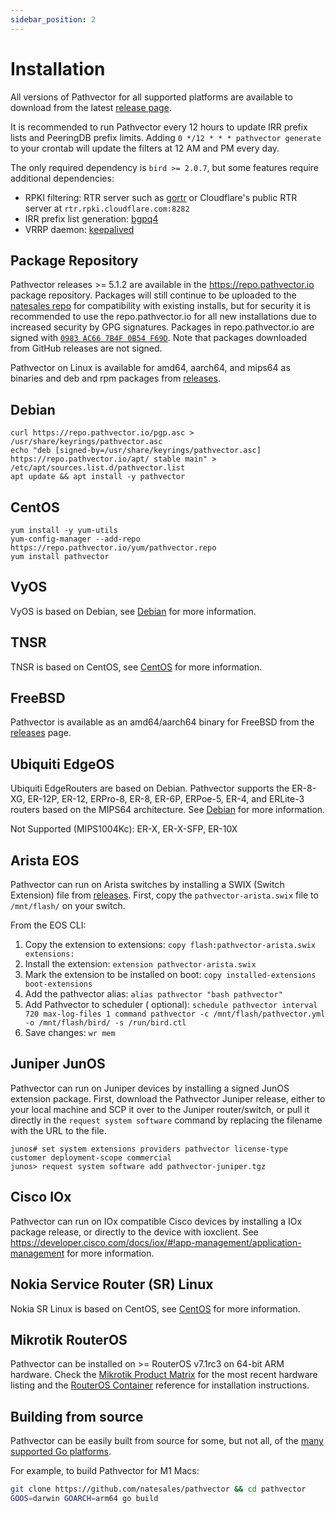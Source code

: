 ```yaml
---
sidebar_position: 2
---
```


# Installation

All versions of Pathvector for all supported platforms are available to download from the
latest [release page](https://github.com/natesales/pathvector/releases).

It is recommended to run Pathvector every 12 hours to update IRR prefix lists and PeeringDB prefix limits.
Adding `0 */12 * * * pathvector generate` to your crontab will update the filters at 12 AM and PM every day.

The only required dependency is `bird >= 2.0.7`, but some features require additional dependencies:

- RPKI filtering: RTR server such as [gortr](https://github.com/cloudflare/gortr) or Cloudflare's public RTR server at `rtr.rpki.cloudflare.com:8282`
- IRR prefix list generation: [bgpq4](https://github.com/bgp/bgpq4)
- VRRP daemon: [keepalived](https://github.com/acassen/keepalived)

## Package Repository

Pathvector releases >= 5.1.2 are available in the https://repo.pathvector.io package repository. Packages will still
continue to be uploaded to the [natesales repo](https://github.com/natesales/repo) for compatibility with existing
installs, but for security it is recommended to use the repo.pathvector.io for all new installations due to increased
security by GPG signatures. Packages in repo.pathvector.io are signed
with [`0983 AC66 7B4F 0B54 F69D`](https://repo.pathvector.io/pgp.asc). Note that packages downloaded from GitHub releases are not signed.

Pathvector on Linux is available for amd64, aarch64, and mips64 as binaries and deb and rpm packages
from [releases](https://github.com/natesales/pathvector/releases).

## Debian

```shell
curl https://repo.pathvector.io/pgp.asc > /usr/share/keyrings/pathvector.asc
echo "deb [signed-by=/usr/share/keyrings/pathvector.asc] https://repo.pathvector.io/apt/ stable main" > /etc/apt/sources.list.d/pathvector.list
apt update && apt install -y pathvector
```

## CentOS

```shell
yum install -y yum-utils
yum-config-manager --add-repo https://repo.pathvector.io/yum/pathvector.repo
yum install pathvector
```

## VyOS

VyOS is based on Debian, see [Debian](#debian) for more information.

## TNSR

TNSR is based on CentOS, see [CentOS](#centos) for more information.

## FreeBSD

Pathvector is available as an amd64/aarch64 binary for FreeBSD from
the [releases](https://github.com/natesales/pathvector/releases) page.

## Ubiquiti EdgeOS

Ubiquiti EdgeRouters are based on Debian. Pathvector supports the ER-8-XG, ER-12P, ER-12, ERPro-8, ER-8, ER-6P, ERPoe-5,
ER-4, and ERLite-3 routers based on the MIPS64 architecture. See [Debian](#debian) for more information.

Not Supported (MIPS1004Kc): ER-X, ER-X-SFP, ER-10X

## Arista EOS

Pathvector can run on Arista switches by installing a SWIX (Switch Extension) file
from [releases](https://github.com/natesales/pathvector/releases). First, copy the `pathvector-arista.swix` file
to `/mnt/flash/` on your switch.

From the EOS CLI:

1. Copy the extension to extensions: `copy flash:pathvector-arista.swix extensions:`
2. Install the extension: `extension pathvector-arista.swix`
3. Mark the extension to be installed on boot: `copy installed-extensions boot-extensions`
4. Add the pathvector alias: `alias pathvector "bash pathvector"`
5. Add Pathvector to scheduler (
   optional): `schedule pathvector interval 720 max-log-files 1 command pathvector -c /mnt/flash/pathvector.yml -o /mnt/flash/bird/ -s /run/bird.ctl`
6. Save changes: `wr mem`

## Juniper JunOS

Pathvector can run on Juniper devices by installing a signed JunOS extension package. First, download the Pathvector
Juniper release, either to your local machine and SCP it over to the Juniper router/switch, or pull it directly in
the `request system software` command by replacing the filename with the URL to the file.

```shell
junos# set system extensions providers pathvector license-type customer deployment-scope commercial
junos> request system software add pathvector-juniper.tgz
```

## Cisco IOx

Pathvector can run on IOx compatible Cisco devices by installing a IOx package release, or directly to the device with
ioxclient. See https://developer.cisco.com/docs/iox/#!app-management/application-management for more information.

## Nokia Service Router (SR) Linux

Nokia SR Linux is based on CentOS, see [CentOS](#centos) for more information.

## Mikrotik RouterOS

Pathvector can be installed on >= RouterOS v7.1rc3 on 64-bit ARM hardware. Check
the [Mikrotik Product Matrix](https://mikrotik.com/products/matrix) for the most recent hardware listing and
the [RouterOS Container](https://help.mikrotik.com/docs/display/ROS/Container) reference for installation instructions.

## Building from source

Pathvector can be easily built from source for some, but not all, of
the [many supported Go platforms](https://github.com/golang/go/blob/master/src/go/build/syslist.go).

For example, to build Pathvector for M1 Macs:

```bash
git clone https://github.com/natesales/pathvector && cd pathvector
GOOS=darwin GOARCH=arm64 go build
```
